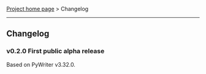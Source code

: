 [Project home page](index) > Changelog

------------------------------------------------------------------------

## Changelog


### v0.2.0 First public alpha release

Based on PyWriter v3.32.0.

